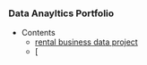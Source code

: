### Data Anayltics Portfolio

* Contents 
  + [rental business data project](https://github.com/haeunello/data_anayltics_portfolio/tree/master/rental_data_project)   
  + [

